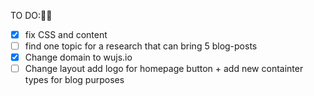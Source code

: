 TO DO:🥷🏿

- [x] fix CSS and content
- [ ] find one topic for a research that can bring 5 blog-posts
- [x] Change domain to wujs.io
- [ ] Change layout add logo for homepage button + add new containter types for blog purposes
